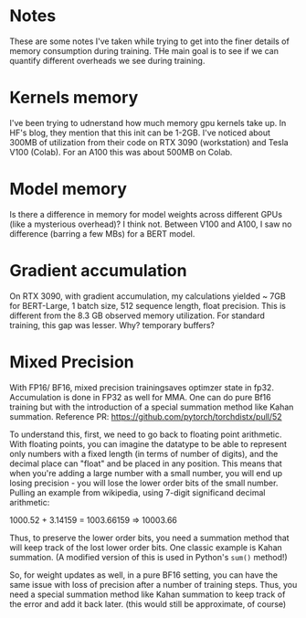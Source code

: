 # Notes
These are some notes I've taken while trying to get into the finer details of memory consumption during training. THe main goal is to see if we can quantify different overheads we see during training. 

# Kernels memory 
I've been trying to udnerstand how much memory gpu kernels take up. In  HF's blog, they mention that this init can be 1-2GB. I've noticed about 300MB of utilization from their code on RTX 3090 (workstation) and Tesla V100 (Colab). For an A100 this was about 500MB on Colab. 

# Model memory
Is there a difference in memory for model weights across different GPUs (like a mysterious overhead)? I think not. Between V100 and A100, I saw no difference (barring a few MBs) for a BERT model. 


# Gradient accumulation
On RTX 3090, with gradient accumulation, my calculations yielded ~ 7GB for BERT-Large, 1 batch size, 512 sequence length, float precision. This is different from the 8.3 GB observed memory utilization. For standard training, this gap was lesser. Why? temporary buffers?


# Mixed Precision
With FP16/ BF16, mixed precision trainingsaves optimzer state in fp32. Accumulation is done in FP32 as well for MMA. One can do pure Bf16 training but with the introduction of a special summation method like Kahan summation. Reference PR: https://github.com/pytorch/torchdistx/pull/52 

To understand this, first, we need to go back to floating point arithmetic. With floating points, you can imagine the datatype to be able to represent only numbers with a fixed length (in terms of number of digits), and the decimal place can "float" and be placed in any position. This means that when you're adding a large number with a small number, you will end up losing precision - you will lose the lower order bits of the small number. Pulling an example from wikipedia, using 7-digit significand decimal arithmetic:

1000.52 + 3.14159 = 1003.66159 => 10003.66 

Thus, to preserve the lower order bits, you need a summation method that will keep track of the lost lower order bits. One classic example is Kahan summation. (A modified version of this is used in Python's `sum()` method!)

So, for weight updates as well, in a pure BF16 setting, you can have the same issue with loss of precision after a number of training steps. Thus, you need a special summation method like Kahan summation to keep track of the error and add it back later. (this would still be approximate, of course) 